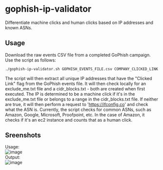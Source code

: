 # gophish-ip-validator
Differentiate machine clicks and human clicks based on IP addresses and known ASNs.
## Usage
Download the raw events CSV file from a completed GoPhish campaign. Use the script as follows:
```bash
./gophish-ip-validator.sh GOPHISH_EVENTS_FILE.csv COMPANY_CLICKED_LINK
```
The script will then extract all unique IP addresses that have the "Clicked Link" flag from the GoPhish events file. It will then check locally for an exclude_me.txt file and a cidr_blocks.txt - both are created when first executed. 
The IP is determined to be a machine click if it's in the exclude_me.txt file or belongs to a range in the cidr_blocks.txt file. If neither are true, it will then perform a request to 'https://ifconfig.co' and check what the ASN is.
Currently, the script checks for common ASNs, such as Amazon, Google, Microsoft, Proofpoint, etc. In the case of Amazon, it checks if it's an ec2 instance and counts that as a human click.
## Sreenshots
Usage:  
![image](https://github.com/user-attachments/assets/b8204501-c614-46ba-a6e2-f12736d10ce7)  
Output:  
![image](https://github.com/user-attachments/assets/ac5f434b-01fc-4dce-80c2-577e693660a4)
